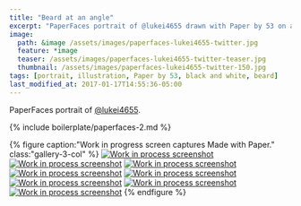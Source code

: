 ```yaml
---
title: "Beard at an angle"
excerpt: "PaperFaces portrait of @lukei4655 drawn with Paper by 53 on an iPad."
image: 
  path: &image /assets/images/paperfaces-lukei4655-twitter.jpg 
  feature: *image
  teaser: /assets/images/paperfaces-lukei4655-twitter-teaser.jpg
  thumbnail: /assets/images/paperfaces-lukei4655-twitter-150.jpg
tags: [portrait, illustration, Paper by 53, black and white, beard]
last_modified_at: 2017-01-17T14:55:36-05:00
---
```


PaperFaces portrait of [@lukei4655](https://twitter.com/lukei4655).

{% include boilerplate/paperfaces-2.md %}

{% figure caption:"Work in progress screen captures Made with Paper." class:"gallery-3-col" %}
[![Work in process screenshot](/assets/images/paperfaces-lukei4655-process-1-600.jpg)](/assets/images/paperfaces-lukei4655-process-1-lg.jpg)
[![Work in process screenshot](/assets/images/paperfaces-lukei4655-process-2-600.jpg)](/assets/images/paperfaces-lukei4655-process-2-lg.jpg)
[![Work in process screenshot](/assets/images/paperfaces-lukei4655-process-3-600.jpg)](/assets/images/paperfaces-lukei4655-process-3-lg.jpg)
[![Work in process screenshot](/assets/images/paperfaces-lukei4655-process-4-600.jpg)](/assets/images/paperfaces-lukei4655-process-4-lg.jpg)
[![Work in process screenshot](/assets/images/paperfaces-lukei4655-process-5-600.jpg)](/assets/images/paperfaces-lukei4655-process-5-lg.jpg)
[![Work in process screenshot](/assets/images/paperfaces-lukei4655-process-6-600.jpg)](/assets/images/paperfaces-lukei4655-process-6-lg.jpg)
[![Work in process screenshot](/assets/images/paperfaces-lukei4655-process-7-600.jpg)](/assets/images/paperfaces-lukei4655-process-7-lg.jpg)
[![Work in process screenshot](/assets/images/paperfaces-lukei4655-process-8-600.jpg)](/assets/images/paperfaces-lukei4655-process-8-lg.jpg)
{% endfigure %}
